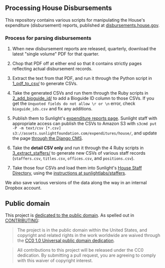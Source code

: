 ## Processing House Disbursements

This repository contains various scripts for manipulating the House's expenditure (disbursement) reports, published at [disbursements.house.gov](http://disbursements.house.gov).


### Process for parsing disbursements

1. When new disbursement reports are released, quarterly, download the latest "single volume" PDF for that quarter.

2. Chop that PDF off at either end so that it contains strictly pages reflecting actual disbursement records.

3. Extract the text from that PDF, and run it through the Python script in [1_pdf_to_csv/](1_pdf_to_csv) to generate CSVs.

4. Take the generated CSVs and run them through the Ruby scripts in [2_add_bioguide_id/](2_add_bioguide_id) to add a Bioguide ID column to those CSVs. If you get the `Unquoted fields do not allow \r or \n` error, check `bioguide_ids.csv` and fix any additions.

5. Publish them to Sunlight's [expenditure reports page](http://sunlightfoundation.com/projects/expenditures). Sunlight staff with appropriate access can publish the CSVs to Amazon S3 with `s3cmd put -P -m text/csv [*.csv] s3://assets.sunlightfoundation.com/expenditures/house/`, and update the page [through the Django CMS](http://sunlightfoundation.com/admin/pages/page/39/).

6. Take the **detail CSV only** and run it through the 4 Ruby scripts in [3_extract_staffers/](3_extract_staffers) to generate new CSVs of various staff records (`staffers.csv`, `titles.csv`, `offices.csv`, and `positions.csv`).

7. Take those four CSVs and load them into Sunlight's [House Staff Directory](http://staffers.sunlightfoundation.com/), using the [instructions at sunlightlabs/staffers](https://github.com/sunlightlabs/staffers).

We also save various versions of the data along the way in an internal Dropbox account.


## Public domain

This project is [dedicated to the public domain](LICENSE). As spelled out in [CONTRIBUTING](CONTRIBUTING.md):

> The project is in the public domain within the United States, and copyright and related rights in the work worldwide are waived through the [CC0 1.0 Universal public domain dedication](http://creativecommons.org/publicdomain/zero/1.0/).

> All contributions to this project will be released under the CC0 dedication. By submitting a pull request, you are agreeing to comply with this waiver of copyright interest.
